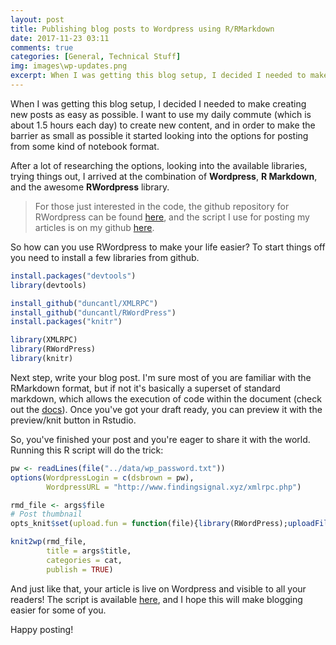 ```yaml
---
layout: post
title: Publishing blog posts to Wordpress using R/RMarkdown
date: 2017-11-23 03:11
comments: true
categories: [General, Technical Stuff]
img: images\wp-updates.png
excerpt: When I was getting this blog setup, I decided I needed to make creating new posts as easy as possible. I want to use my daily commute (which is about 1.5 hours each day) to create new content, and in order to make the barrier as small as possible it started looking into the options for posting from some kind of notebook format.
---
```

When I was getting this blog setup, I decided I needed to make creating new posts as easy as possible. I want to use my daily commute (which is about 1.5 hours each day) to create new content, and in order to make the barrier as small as possible it started looking into the options for posting from some kind of notebook format.

After a lot of researching the options, looking into the available libraries, trying things out, I arrived at the combination of **Wordpress**, **R Markdown**, and the awesome **RWordpress** library.

> For those just interested in the code, the github repository for RWordpress can be found [here](https://github.com/duncantl/RWordPress), and the script I use for posting my articles is on my github [here](https://github.com/dorianbrown/blog_posts/blob/master/publish_post.R).

So how can you use RWordpress to make your life easier? To start things off you need to install a few libraries from github.

```r
install.packages("devtools")
library(devtools)

install_github("duncantl/XMLRPC")
install_github("duncantl/RWordPress")
install.packages("knitr")

library(XMLRPC)
library(RWordPress)
library(knitr)
```

Next step, write your blog post. I'm sure most of you are familiar with the 
RMarkdown format, but if not it's basically a superset of standard markdown, which allows the execution of code within the document (check out the [docs](http://rmarkdown.rstudio.com/")). Once you've got your draft ready, you can preview it with the preview/knit button in Rstudio.

So, you've finished your post and you're eager to share it with the world. Running this R script will do the trick:

```r
pw <- readLines(file("../data/wp_password.txt"))
options(WordpressLogin = c(dsbrown = pw),
        WordpressURL = "http://www.findingsignal.xyz/xmlrpc.php")

rmd_file <- args$file
# Post thumbnail
opts_knit$set(upload.fun = function(file){library(RWordPress);uploadFile(file)$url;})

knit2wp(rmd_file, 
        title = args$title,
        categories = cat,
        publish = TRUE)
```

And just like that, your article is live on Wordpress and visible to all your readers! The script is available [here](https://github.com/dorianbrown/blog_posts/blob/master/publish_post.R), and I hope this will make blogging easier for some of you. 

Happy posting!
